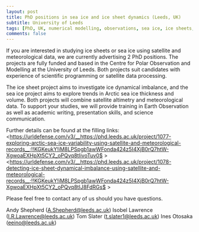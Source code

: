 ```yaml
---
layout: post
title: PhD positions in sea ice and ice sheet dynamics (Leeds, UK)
subtitle: University of Leeds
tags: [PhD, UK, numerical modelling, observations, sea ice, ice sheets, Arctic ocean]
comments: false
---
```


If you are interested in studying ice sheets or sea ice using
satellite and meteorological data, we are currently advertising 2 PhD
positions. The projects are fully funded and based in the Centre for
Polar Observation and Modelling at the University of Leeds. Both
projects suit candidates with experience of scientific programming or
satellite data processing.

The ice sheet project aims to investigate ice dynamical imbalance, and
the sea ice project aims to explore trends in Arctic sea ice thickness
and volume. Both projects will combine satellite altimetry and
meteorological data. To support your studies, we will provide training
in Earth Observation as well as academic writing, presentation skills,
and science communication.

Further details can be found at the filling links:
<https://urldefense.com/v3/__https://phd.leeds.ac.uk/project/1077-exploring-arctic-sea-ice-variability-using-satellite-and-meteorological-records__;!!KGKeukY!iM8LPSpgb1awWFonda424z5I4XjB0rQ7htW-XgwoaEXHpXt5CY2_oPQvq8tIivoTuv0$ >
<https://urldefense.com/v3/__https://phd.leeds.ac.uk/project/1078-detecting-ice-sheet-dynamical-imbalance-using-satellite-and-meteorological-records__;!!KGKeukY!iM8LPSpgb1awWFonda424z5I4XjB0rQ7htW-XgwoaEXHpXt5CY2_oPQvq8tIJ8FdRGs$ >

Please feel free to contact any of us should you have questions.

Andy Shepherd (A.Shepherd@leeds.ac.uk)
Isobel Lawrence (I.R.Lawrence@leeds.ac.uk)
Tom Slater (t.slater1@leeds.ac.uk)
Ines Otosaka (eeino@leeds.ac.uk)
